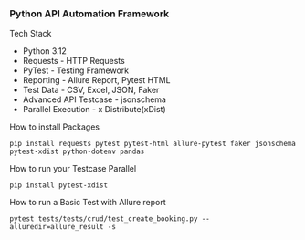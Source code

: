 ### Python API Automation Framework

Tech Stack
- Python 3.12
- Requests - HTTP Requests
- PyTest - Testing Framework
- Reporting - Allure Report, Pytest HTML 
- Test Data - CSV, Excel, JSON, Faker
- Advanced API Testcase - jsonschema
- Parallel Execution - x Distribute(xDist)

How to install Packages
```commandline
pip install requests pytest pytest-html allure-pytest faker jsonschema pytest-xdist python-dotenv pandas
```
How to run your Testcase Parallel
```commandline
pip install pytest-xdist
```

How to run a Basic Test with Allure report
```
pytest tests/tests/crud/test_create_booking.py --alluredir=allure_result -s
```

